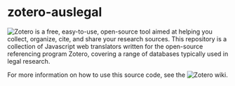 # zotero-auslegal

![Zotero](https://www.zotero.org/) is a free, easy-to-use, open-source tool aimed at helping you collect, organize, cite, and share your research sources. 
This repository is a collection of Javascript web translators written for the open-source referencing program Zotero, covering a range of databases typically used in legal research. 

For more information on how to use this source code, see the ![Zotero wiki](https://www.zotero.org/support/dev/source_code).
